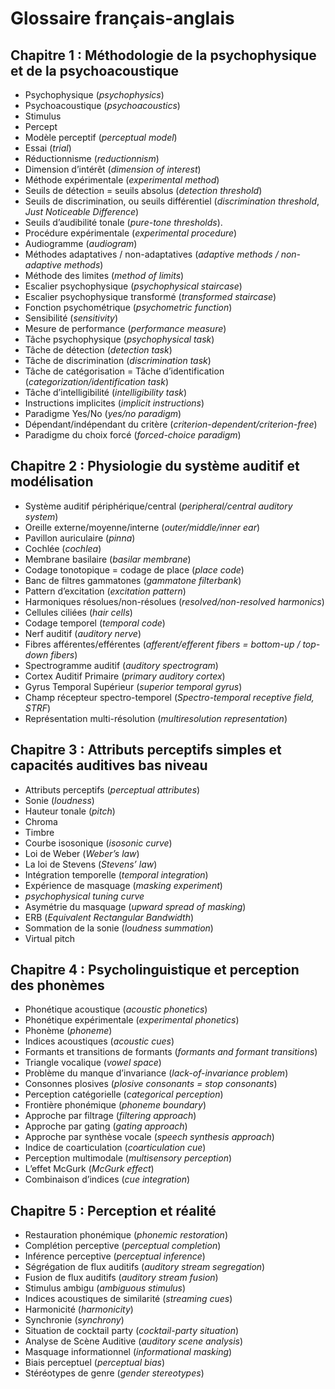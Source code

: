 # Glossaire français-anglais

## Chapitre 1 : Méthodologie de la psychophysique et de la psychoacoustique

-	Psychophysique (_psychophysics_)
-	Psychoacoustique (_psychoacoustics_)
-	Stimulus
-	Percept
-	Modèle perceptif (_perceptual model_)
-	Essai (_trial_)
-	Réductionnisme (_reductionnism_)
-	Dimension d’intérêt (_dimension of interest_)
-	Méthode expérimentale (_experimental method_)
-	Seuils de détection = seuils absolus (_detection threshold_)
-	Seuils de discrimination, ou seuils différentiel (_discrimination threshold_, _Just Noticeable Difference_)
-	Seuils d’audibilité tonale (_pure-tone thresholds_).
-	Procédure expérimentale (_experimental procedure_)
-	Audiogramme (_audiogram_)
-	Méthodes adaptatives / non-adaptatives (_adaptive methods / non-adaptive methods_)
-	Méthode des limites (_method of limits_)
-	Escalier psychophysique (_psychophysical staircase_)
-	Escalier psychophysique transformé (_transformed staircase_)
-	Fonction psychométrique (_psychometric function_)
-	Sensibilité (_sensitivity_)
-	Mesure de performance (_performance measure_)
-	Tâche psychophysique (_psychophysical task_)
-	Tâche de détection (_detection task_)
-	Tâche de discrimination (_discrimination task_)
-	Tâche de catégorisation = Tâche d’identification (_categorization/identification task_)
-	Tâche d’intelligibilité (_intelligibility task_)
-	Instructions implicites (_implicit instructions_)
-	Paradigme Yes/No (_yes/no paradigm_)
-	Dépendant/indépendant du critère (_criterion-dependent/criterion-free_)
-	Paradigme du choix forcé (_forced-choice paradigm_)

## Chapitre 2 : Physiologie du système auditif et modélisation

-	Système auditif périphérique/central (_peripheral/central auditory system_)
-	Oreille externe/moyenne/interne (_outer/middle/inner ear_)
-	Pavillon auriculaire (_pinna_)
-	Cochlée (_cochlea_)
-	Membrane basilaire (_basilar membrane_)	
-	Codage tonotopique = codage de place (_place code_)
-	Banc de filtres gammatones (_gammatone filterbank_)
-	Pattern d’excitation (_excitation pattern_)
-	Harmoniques résolues/non-résolues (_resolved/non-resolved harmonics_)
-	Cellules ciliées (_hair cells_)
-	Codage temporel (_temporal code_)
-	Nerf auditif (_auditory nerve_)
-	Fibres afférentes/efférentes (_afferent/efferent fibers = bottom-up / top-down fibers_)
-	Spectrogramme auditif (_auditory spectrogram_)
-	Cortex Auditif Primaire (_primary auditory cortex_)
-	Gyrus Temporal Supérieur (_superior temporal gyrus_)
-	Champ récepteur spectro-temporel (_Spectro-temporal receptive field, STRF_)
-	Représentation multi-résolution (_multiresolution representation_)

## Chapitre 3 : Attributs perceptifs simples et capacités auditives bas niveau

-	Attributs perceptifs (_perceptual attributes_)
-	Sonie (_loudness_)
-	Hauteur tonale (_pitch_)
-	Chroma
-	Timbre
-	Courbe isosonique (_isosonic curve_)
-	Loi de Weber (_Weber’s law_)
-	La loi de Stevens (_Stevens’ law_)
-	Intégration temporelle (_temporal integration_)
-	Expérience de masquage (_masking experiment_)
-	_psychophysical tuning curve_
-	Asymétrie du masquage (_upward spread of masking_) 
-	ERB (_Equivalent Rectangular Bandwidth_)
-	Sommation de la sonie (_loudness summation_)
-	Virtual pitch

## Chapitre 4 : Psycholinguistique et perception des phonèmes

-	Phonétique acoustique (_acoustic phonetics_)
-	Phonétique expérimentale (_experimental phonetics_)
-	Phonème (_phoneme_)
-	Indices acoustiques (_acoustic cues_)
-	Formants et transitions de formants (_formants and formant transitions_)
-	Triangle vocalique (_vowel space_)
-	Problème du manque d’invariance (_lack-of-invariance problem_)
-	Consonnes plosives (_plosive consonants = stop consonants_)
-	Perception catégorielle (_categorical perception_)
-	Frontière phonémique (_phoneme boundary_)
-	Approche par filtrage (_filtering approach_)
-	Approche par gating (_gating approach_)
-	Approche par synthèse vocale (_speech synthesis approach_)
-	Indice de coarticulation (_coarticulation cue_)
-	Perception multimodale (_multisensory perception_)
-	L’effet McGurk (_McGurk effect_)
-	Combinaison d’indices (_cue integration_)

## Chapitre 5 : Perception et réalité

-	Restauration phonémique (_phonemic restoration_)
-	Complétion perceptive (_perceptual completion_)
-	Inférence perceptive (_perceptual inference_)
-	Ségrégation de flux auditifs (_auditory stream segregation_)
-	Fusion de flux auditifs (_auditory stream fusion_)
-	Stimulus ambigu (_ambiguous stimulus_)
-	Indices acoustiques de similarité (_streaming cues_)
-	Harmonicité (_harmonicity_)
-	Synchronie (_synchrony_)
-	Situation de cocktail party (_cocktail-party situation_)
-	Analyse de Scène Auditive (_auditory scene analysis_)
-	Masquage informationnel (_informational masking_)
-	Biais perceptuel (_perceptual bias_)
-	Stéréotypes de genre (_gender stereotypes_)
